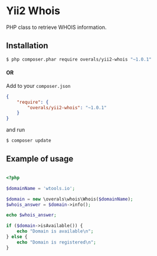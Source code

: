 Yii2 Whois
=====================

PHP class to retrieve WHOIS information.

## Installation

```bash
$ php composer.phar require overals/yii2-whois "~1.0.1"
```

#### OR

Add to your `composer.json`

```json
{
    "require": {
        "overals/yii2-whois": "~1.0.1"
    }
}
```

and run

```bash
$ composer update
```

## Example of usage

```php

<?php

$domainName = 'wtools.io';

$domain = new \overals\whois\Whois($domainName);
$whois_answer = $domain->info();

echo $whois_answer;

if ($domain->isAvailable()) {
    echo "Domain is available\n";
} else {
    echo "Domain is registered\n";
}

```